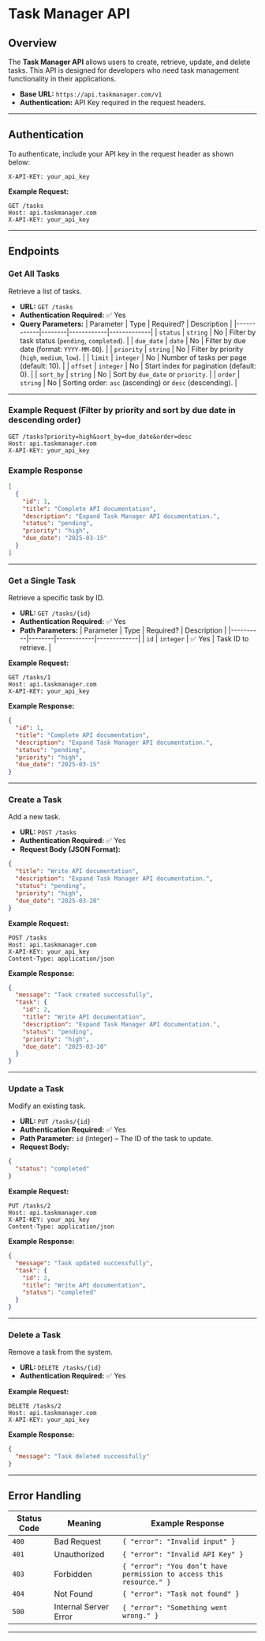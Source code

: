 # Task Manager API

## Overview
The **Task Manager API** allows users to create, retrieve, update, and delete tasks. This API is designed for developers who need task management functionality in their applications.

- **Base URL:** `https://api.taskmanager.com/v1`
- **Authentication:** API Key required in the request headers.

--- 

## Authentication
To authenticate, include your API key in the request header as shown below:

```http
X-API-KEY: your_api_key
```

**Example Request:**
```http
GET /tasks
Host: api.taskmanager.com
X-API-KEY: your_api_key
```

---

## Endpoints

### **Get All Tasks**
Retrieve a list of tasks.

- **URL:** `GET /tasks`
- **Authentication Required:** ✅ Yes  
- **Query Parameters:**
  | Parameter   | Type    | Required? | Description |
  |------------|--------|------------|-------------|
  | `status`   | `string` | No | Filter by task status (`pending`, `completed`). |
  | `due_date` | `date` | No | Filter by due date (format: `YYYY-MM-DD`). |
  | `priority` | `string` | No | Filter by priority (`high`, `medium`, `low`). |
  | `limit`    | `integer` | No | Number of tasks per page (default: 10). |
  | `offset`   | `integer` | No | Start index for pagination (default: 0). |
  | `sort_by`  | `string` | No | Sort by `due_date` or `priority`. |
  | `order`    | `string` | No | Sorting order: `asc` (ascending) or `desc` (descending). |

---

### **Example Request (Filter by priority and sort by due date in descending order)**
```http
GET /tasks?priority=high&sort_by=due_date&order=desc
Host: api.taskmanager.com
X-API-KEY: your_api_key
```

### **Example Response**
```json
[
  {
    "id": 1,
    "title": "Complete API documentation",
    "description": "Expand Task Manager API documentation.",
    "status": "pending",
    "priority": "high",
    "due_date": "2025-03-15"
  }
]
```

---

### **Get a Single Task**
Retrieve a specific task by ID.

- **URL:** `GET /tasks/{id}`
- **Authentication Required:** ✅ Yes  
- **Path Parameters:**
  | Parameter | Type    | Required? | Description |
  |----------|--------|------------|-------------|
  | `id`     | `integer` | ✅ Yes | Task ID to retrieve. |

**Example Request:**
```http
GET /tasks/1
Host: api.taskmanager.com
X-API-KEY: your_api_key
```

**Example Response:**
```json
{
  "id": 1,
  "title": "Complete API documentation",
  "description": "Expand Task Manager API documentation.",
  "status": "pending",
  "priority": "high",
  "due_date": "2025-03-15"
}
```

---

### **Create a Task**
Add a new task.

- **URL:** `POST /tasks`
- **Authentication Required:** ✅ Yes  
- **Request Body (JSON Format):**
```json
{
  "title": "Write API documentation",
  "description": "Expand Task Manager API documentation.",
  "status": "pending",
  "priority": "high",
  "due_date": "2025-03-20"
}
```

**Example Request:**
```http
POST /tasks
Host: api.taskmanager.com
X-API-KEY: your_api_key
Content-Type: application/json
```

**Example Response:**
```json
{
  "message": "Task created successfully",
  "task": {
    "id": 2,
    "title": "Write API documentation",
    "description": "Expand Task Manager API documentation.",
    "status": "pending",
    "priority": "high",
    "due_date": "2025-03-20"
  }
}
```

---

### **Update a Task**
Modify an existing task.

- **URL:** `PUT /tasks/{id}`
- **Authentication Required:** ✅ Yes  
- **Path Parameter:** `id` (integer) – The ID of the task to update.
- **Request Body:**
```json
{
  "status": "completed"
}
```

**Example Request:**
```http
PUT /tasks/2
Host: api.taskmanager.com
X-API-KEY: your_api_key
Content-Type: application/json
```

**Example Response:**
```json
{
  "message": "Task updated successfully",
  "task": {
    "id": 2,
    "title": "Write API documentation",
    "status": "completed"
  }
}
```

---

### **Delete a Task**
Remove a task from the system.

- **URL:** `DELETE /tasks/{id}`
- **Authentication Required:** ✅ Yes  

**Example Request:**
```http
DELETE /tasks/2
Host: api.taskmanager.com
X-API-KEY: your_api_key
```

**Example Response:**
```json
{
  "message": "Task deleted successfully"
}
```

---

## **Error Handling**
| Status Code | Meaning | Example Response |
|-------------|------------|----------------|
| `400` | Bad Request | `{ "error": "Invalid input" }` |
| `401` | Unauthorized | `{ "error": "Invalid API Key" }` |
| `403` | Forbidden | `{ "error": "You don’t have permission to access this resource." }` |
| `404` | Not Found | `{ "error": "Task not found" }` |
| `500` | Internal Server Error | `{ "error": "Something went wrong." }` |

---


